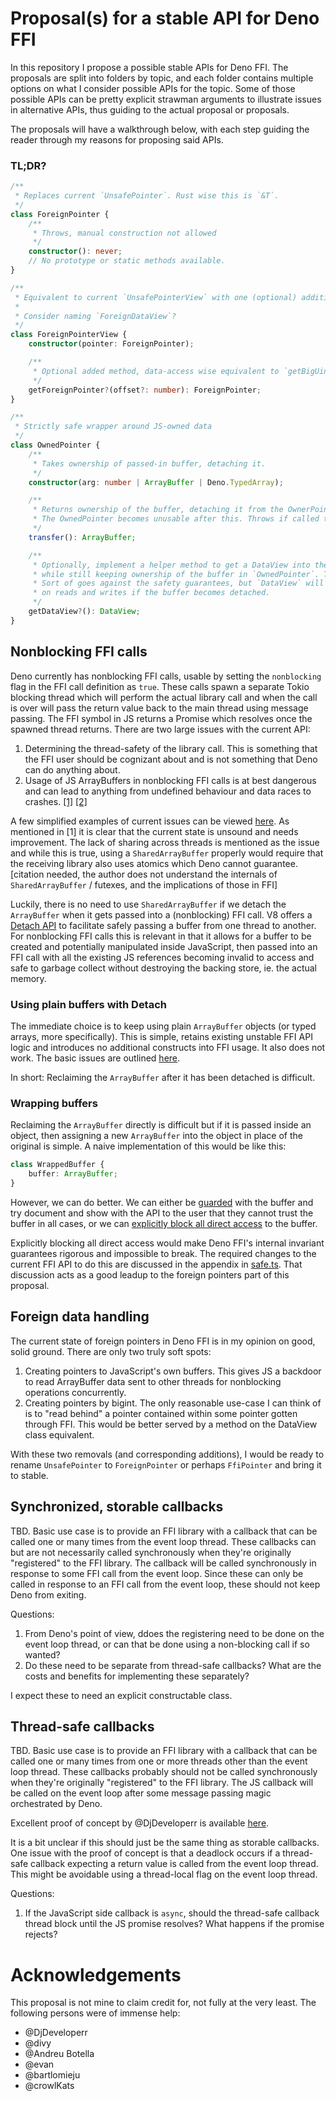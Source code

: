 # Proposal(s) for a stable API for Deno FFI

In this repository I propose a possible stable APIs for Deno FFI. The proposals are split into folders by topic, and each folder contains multiple options on what I consider possible APIs for the topic. Some of those possible APIs can be pretty explicit strawman arguments to illustrate issues in alternative APIs, thus guiding to the actual proposal or proposals.

The proposals will have a walkthrough below, with each step guiding the reader through my reasons for proposing said APIs.

### TL;DR?

```ts
/**
 * Replaces current `UnsafePointer`. Rust wise this is `&T`.
 */
class ForeignPointer {
    /**
     * Throws, manual construction not allowed
     */
    constructor(): never;
    // No prototype or static methods available.
}

/**
 * Equivalent to current `UnsafePointerView` with one (optional) addition.
 * 
 * Consider naming `ForeignDataView`?
 */
class ForeignPointerView {
    constructor(pointer: ForeignPointer);

    /**
     * Optional added method, data-access wise equivalent to `getBigUint64`
     */
    getForeignPointer?(offset?: number): ForeignPointer;
}

/**
 * Strictly safe wrapper around JS-owned data
 */
class OwnedPointer {
    /**
     * Takes ownership of passed-in buffer, detaching it.
     */
    constructor(arg: number | ArrayBuffer | Deno.TypedArray);

    /**
     * Returns ownership of the buffer, detaching it from the OwnerPointer.
     * The OwnedPointer becomes unusable after this. Throws if called twice.
     */
    transfer(): ArrayBuffer;

    /**
     * Optionally, implement a helper method to get a DataView into the buffer
     * while still keeping ownership of the buffer in `OwnedPointer`. This
     * Sort of goes against the safety guarantees, but `DataView` will throw
     * on reads and writes if the buffer becomes detached.
     */
    getDataView?(): DataView;
}
```

## Nonblocking FFI calls

Deno currently has nonblocking FFI calls, usable by setting the `nonblocking` flag in the FFI call definition as `true`. These calls spawn a separate Tokio blocking thread which will perform the actual library call and when the call is over will pass the return value back to the main thread using message passing. The FFI symbol in JS returns a Promise which resolves once the spawned thread returns. There are two large issues with the current API:

1. Determining the thread-safety of the library call. This is something that the FFI user should be cognizant about and is not something that Deno can do anything about.
2. Usage of JS ArrayBuffers in nonblocking FFI calls is at best dangerous and can lead to anything from undefined behaviour and data races to crashes. [[1]](https://github.com/denoland/deno/issues/12341) [[2]](https://github.com/denoland/deno/issues/12653)

A few simplified examples of current issues can be viewed [here](nonblocking/current.ts). As mentioned in [1] it is clear that the current state is unsound and needs improvement. The lack of sharing across threads is mentioned as the issue and while this is true, using a `SharedArrayBuffer` properly would require that the receiving library also uses atomics which Deno cannot guarantee. [citation needed, the author does not understand the internals of `SharedArrayBuffer` / futexes, and the implications of those in FFI]

Luckily, there is no need to use `SharedArrayBuffer` if we detach the `ArrayBuffer` when it gets passed into a (nonblocking) FFI call. V8 offers a [Detach API](https://v8docs.nodesource.com/node-16.13/d5/d6e/classv8_1_1_array_buffer.html#abb7a2b60240651d16e17d02eb6f636cf) to facilitate safely passing a buffer from one thread to another. For nonblocking FFI calls this is relevant in that it allows for a buffer to be created and potentially manipulated inside JavaScript, then passed into an FFI call with all the existing JS references becoming invalid to access and safe to garbage collect without destroying the backing store, ie. the actual memory.

### Using plain buffers with Detach

The immediate choice is to keep using plain `ArrayBuffer` objects (or typed arrays, more specifically). This is simple, retains existing unstable FFI API logic and introduces no additional constructs into FFI usage. It also does not work. The basic issues are outlined [here](nonblocking/plain_buffers.ts).

In short: Reclaiming the `ArrayBuffer` after it has been detached is difficult.

### Wrapping buffers

Reclaiming the `ArrayBuffer` directly is difficult but if it is passed inside an object, then assigning a new `ArrayBuffer` into the object in place of the original is simple. A naive implementation of this would be like this:

```ts
class WrappedBuffer {
    buffer: ArrayBuffer;
}
```

However, we can do better. We can either be [guarded](nonblocking/guarded.ts) with the buffer and try document and show with the API to the user that they cannot trust the buffer in all cases, or we can [explicitly block all direct access](nonblocking/safe.ts) to the buffer.

Explicitly blocking all direct access would make Deno FFI's internal invariant guarantees rigorous and impossible to break. The required changes to the current FFI API to do this are discussed in the appendix in [safe.ts](nonblocking/safe.ts). That discussion acts as a good leadup to the foreign pointers part of this proposal.

## Foreign data handling

The current state of foreign pointers in Deno FFI is in my opinion on good, solid ground. There are only two truly soft spots:

1. Creating pointers to JavaScript's own buffers. This gives JS a backdoor to read ArrayBuffer data sent to other threads for nonblocking operations concurrently.
2. Creating pointers by bigint. The only reasonable use-case I can think of is to "read behind" a pointer contained within some pointer gotten through FFI. This would be better served by a method on the DataView class equivalent.

With these two removals (and corresponding additions), I would be ready to rename `UnsafePointer` to `ForeignPointer` or perhaps `FfiPointer` and bring it to stable.

## Synchronized, storable callbacks

TBD. Basic use case is to provide an FFI library with a callback that can be called one or many times from the event loop thread. These callbacks can but are not necessarily called synchronously when they're originally "registered" to the FFI library. The callback will be called synchronously in response to some FFI call from the event loop. Since these can only be called in response to an FFI call from the event loop, these should not keep Deno from exiting.

Questions:
1. From Deno's point of view, ddoes the registering need to be done on the event loop thread, or can that be done using a non-blocking call if so wanted?
2. Do these need to be separate from thread-safe callbacks? What are the costs and benefits for implementing these separately?

I expect these to need an explicit constructable class.

## Thread-safe callbacks

TBD. Basic use case is to provide an FFI library with a callback that can be called one or many times from one or more threads other than the event loop thread. These callbacks probably should not be called synchronously when they're originally "registered" to the FFI library. The JS callback will be called on the event loop after some message passing magic orchestrated by Deno.

Excellent proof of concept by @DjDeveloperr is available [here](https://github.com/DjDeveloperr/deno_threadsafe_callback_poc).

It is a bit unclear if this should just be the same thing as storable callbacks. One issue with the proof of concept is that a deadlock occurs if a thread-safe callback expecting a return value is called from the event loop thread. This might be avoidable using a thread-local flag on the event loop thread.

Questions:
1. If the JavaScript side callback is `async`, should the thread-safe callback thread block until the JS promise resolves? What happens if the promise rejects?

# Acknowledgements

This proposal is not mine to claim credit for, not fully at the very least. The following persons were of immense help:
* @DjDeveloperr
* @divy
* @Andreu Botella
* @evan
* @bartlomieju
* @crowlKats